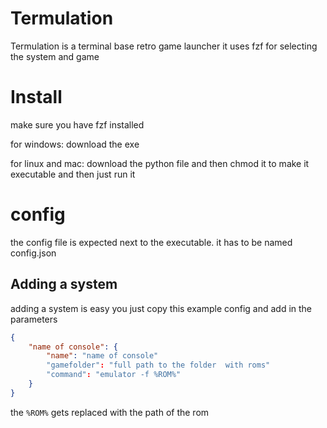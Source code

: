 # Termulation
Termulation is a terminal base retro game launcher it uses fzf for selecting the system and game
# Install
make sure you have fzf installed

for windows:
download the exe

for linux and mac:
download the python file and then chmod it to make it executable and then just run it
# config
the  config file is expected next to the executable. it has to be named config.json
## Adding a system
adding a system is easy you just copy this example config and add in the parameters
```json
{
	"name of console": {
		"name": "name of console"
		"gamefolder": "full path to the folder  with roms"
		"command": "emulator -f %ROM%"
	}
}
```
the `%ROM%` gets replaced with the path  of the rom
